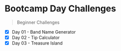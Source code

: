 # Bootcamp Day Challenges

> Beginner Challenges

- [x] Day 01 - Band Name Generator
- [x] Day 02 - Tip Calculator
- [x] Day 03 - Treasure Island
